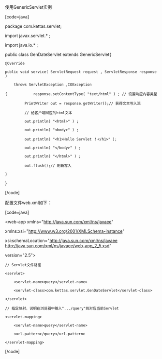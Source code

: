 使用GenericServlet实例
[code=java]
package com.kettas.servlet;
import javax.servlet.* ;
import java.io.* ;
public class GenDateServlet extends GenericServlet{
	@Override
	public void service( ServletRequest request , ServletResponse response )
		throws ServletException ,IOException
	{	    	 response.setContentType( "text/html" ) ; // 设置响应内容类型
			 PrintWriter out = response.getWriter();// 获得文本写入流
			 // 给客户端回应的html文本
			 out.println( "<html>" ) ;
			 out.println( "<body>" ) ; 
			 out.println( "<h1>Hello Servlet ！</h1>" );
			 out.println( "</body>" ) ;
			 out.println( "</html>" ) ; 
			 out.flush();// 刷新写入
	}
}
[/code]
配置文件web.xml如下：
[code=java]
<?xml version="1.0" encoding="UTF-8"?>
<web-app xmlns="http://java.sun.com/xml/ns/javaee"
   xmlns:xsi="http://www.w3.org/2001/XMLSchema-instance"
   xsi:schemaLocation="http://java.sun.com/xml/ns/javaee http://java.sun.com/xml/ns/javaee/web-app_2_5.xsd"
   version="2.5"> 		
	// Servlet文件路径
	<servlet> 
		<servlet-name>query</servlet-name>
		<servlet-class>com.kettas.servlet.GenDateServlet</servlet-class>
	</servlet>       
	// 指定映射，说明在浏览器中输入".../query"则对应当前Servlet                              
	<servlet-mapping> 
		<servlet-name>query</servlet-name>
		<url-pattern>/query</url-pattern>
	</servlet-mapping>
</web-app>
[/code]